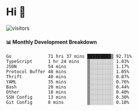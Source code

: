 # Hi 👋
 
![visitors](https://visitor-badge.glitch.me/badge?page_id=sorcererxw.sorcererx)

#### 📊 Monthly Development Breakdown

<!--START_SECTION:waka-->
```text
Go              71 hrs 37 mins █████████▒ 92.71%
TypeScript      1 hr 24 mins   ▒░░░░░░░░░ 1.83%
JSON            54 mins        ▒░░░░░░░░░ 1.17%
Protocol Buffer 48 mins        ▒░░░░░░░░░ 1.05%
Thrift          40 mins        ▒░░░░░░░░░ 0.87%
YAML            35 mins        ▒░░░░░░░░░ 0.76%
Bash            20 mins        ▒░░░░░░░░░ 0.44%
Other           18 mins        ▒░░░░░░░░░ 0.40%
SSH Config      13 mins        ▒░░░░░░░░░ 0.30%
Git Config      8 mins         ▒░░░░░░░░░ 0.18%
```
<!--END_SECTION:waka-->
